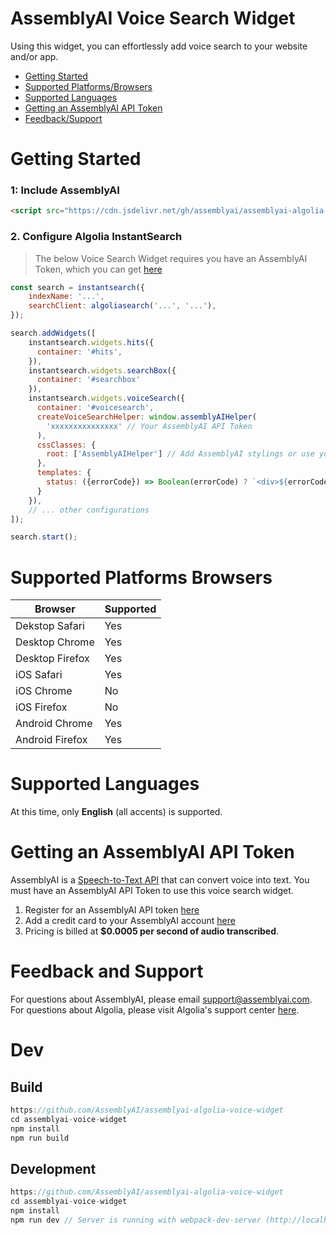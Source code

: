 # AssemblyAI Voice Search Widget

Using this widget, you can effortlessly add voice search to your website and/or app. 

- [Getting Started](#getting-started)
- [Supported Platforms/Browsers](#supported-platforms-browsers)
- [Supported Languages](#supported-languages)
- [Getting an AssemblyAI API Token](#getting-an-assemblyai-api-token)
- [Feedback/Support](#feedback-and-support)

# Getting Started

### 1: Include AssemblyAI

```html
<script src="https://cdn.jsdelivr.net/gh/assemblyai/assemblyai-algolia-voice-widget/public/assemblyai-voice-helper.js"></script>
```

### 2. Configure Algolia InstantSearch

> The below Voice Search Widget requires you have an AssemblyAI Token, which you can get [here](#getting-an-assemblyai-api-token)

```js
const search = instantsearch({
    indexName: '...',
    searchClient: algoliasearch('...', '...'),
});

search.addWidgets([
    instantsearch.widgets.hits({
      container: '#hits',
    }),
    instantsearch.widgets.searchBox({
      container: '#searchbox'
    }),
    instantsearch.widgets.voiceSearch({
      container: '#voicesearch',
      createVoiceSearchHelper: window.assemblyAIHelper(
        'xxxxxxxxxxxxxxx' // Your AssemblyAI API Token
      ),
      cssClasses: {
        root: ['AssemblyAIHelper'] // Add AssemblyAI stylings or use your own
      },
      templates: {
        status: ({errorCode}) => Boolean(errorCode) ? `<div>${errorCode}</div>` : '' // AssemblyAI error handling
      }
    }),
    // ... other configurations
]);

search.start();

```

# Supported Platforms Browsers


| Browser  | Supported |
| ------------- | ------------- |
| Dekstop Safari  | Yes  |
| Desktop Chrome  | Yes  |
| Desktop Firefox | Yes |
| iOS Safari | Yes |
| iOS Chrome | No |
| iOS Firefox | No |
| Android Chrome | Yes |
| Android Firefox | Yes |

# Supported Languages

At this time, only **English** (all accents) is supported.

# Getting an AssemblyAI API Token

AssemblyAI is a [Speech-to-Text API](https://www.assemblyai.com/) that can convert voice into text. You must have an AssemblyAI API Token to use this voice search widget. 

1. Register for an AssemblyAI API token [here](https://app.assemblyai.com/login/)
1. Add a credit card to your AssemblyAI account [here](https://app.assemblyai.com/dashboard/account/)
1. Pricing is billed at **$0.0005 per second of audio transcribed**. 

# Feedback and Support

For questions about AssemblyAI, please email support@assemblyai.com. For questions about Algolia, please visit Algolia's support center [here](https://www.algolia.com/support/).

# Dev

## Build

```js
https://github.com/AssemblyAI/assemblyai-algolia-voice-widget
cd assemblyai-voice-widget
npm install
npm run build
```

## Development
```js
https://github.com/AssemblyAI/assemblyai-algolia-voice-widget
cd assemblyai-voice-widget
npm install
npm run dev // Server is running with webpack-dev-server (http://localhost:3000)
```
